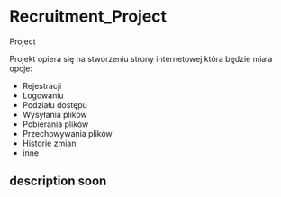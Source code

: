 # Recruitment_Project
Project

Projekt opiera się na stworzeniu strony internetowej która będzie miała opcje:
- Rejestracji
- Logowaniu
- Podziału dostępu
- Wysyłania plików
- Pobierania plików
- Przechowywania plików
- Historie zmian
- inne

## description soon
